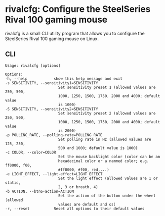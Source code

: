 # rivalcfg: Configure the SteelSeries Rival 100 gaming mouse

rivalcfg is a small CLI utility program that allows you to configure
the SteelSeries Rival 100 gaming mouse on Linux.

## CLI

    Usage: rivalcfg [options]

    Options:
    -h, --help            show this help message and exit
    -s SENSITIVITY, --sensitivity1=SENSITIVITY
                            Set sensitivity preset 1 (allowed values are 250, 500,
                            1000, 1250, 1500, 1750, 2000 and 4000; default value
                            is 1000)
    -S SENSITIVITY, --sensitivity2=SENSITIVITY
                            Set sensitivity preset 2 (allowed values are 250, 500,
                            1000, 1250, 1500, 1750, 2000 and 4000; default value
                            is 2000)
    -p POLLING_RATE, --polling-rate=POLLING_RATE
                            Set polling rate in Hz (allowed values are 125, 250,
                            500 and 1000; default value is 1000)
    -c COLOR, --color=COLOR
                            Set the mouse backlight color (color can be an
                            hexadecimal color or a nammed color; e.g. ff0000, f00,
                            #ff0000, #f00, red,...)
    -e LIGHT_EFFECT, --light-effect=LIGHT_EFFECT
                            Set the light effect (allowed values are 1 or static,
                            2, 3 or breath, 4)
    -b ACTION, --btn6-action=ACTION
                            Set the action of the button under the wheel (allowed
                            values are default and os)
    -r, --reset           Reset all options to their default values


